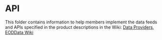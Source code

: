 API
===

This folder contains information to help members implement the data feeds and APIs
specified in the product descriptions in the Wiki: [Data Providers](https://github.com/fintechsandbox/project-sandcastle/wiki/Sandbox-Participants), [EODData Wiki](https://github.com/fintechsandbox/project-sandcastle/wiki/eoddata)
